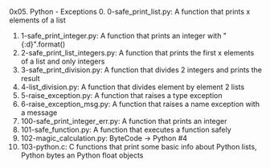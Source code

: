 0x05. Python - Exceptions
0. 0-safe_print_list.py: A function that prints x elements of a list
1. 1-safe_print_integer.py: A function that prints an integer with "{:d}".format()
2. 2-safe_print_list_integers.py: A function that prints the first x elements of a list and only integers
3. 3-safe_print_division.py: A function that divides 2 integers and prints the result
4. 4-list_division.py: A function that divides element by element 2 lists
5. 5-raise_exception.py: A function that raises a type exception
6. 6-raise_exception_msg.py: A function that raises a name exception with a message
7. 100-safe_print_integer_err.py: A function that prints an integer
8. 101-safe_function.py: A function that executes a function safely
9. 102-magic_calculation.py: ByteCode -> Python #4
10. 103-python.c: C functions that print some basic info about Python lists, Python bytes an Python float objects